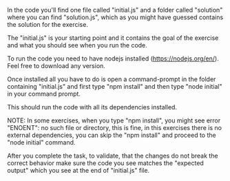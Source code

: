 In the code you'll find one file called "initial.js" and a folder called "solution" where you can find "solution.js", which as you might have guessed contains the solution for the exercise.

The "initial.js" is your starting point and it contains the goal of the exercise and what you should see when you run the code.

To run the code you need to have nodejs installed (https://nodejs.org/en/). Feel free to download any version.

Once installed all you have to do is open a command-prompt in the folder containing "initial.js" and first type "npm install" and then type "node initial" in your command prompt.

This should run the code with all its dependencies installed.

NOTE: In some exercises, when you type "npm install", you might see error "ENOENT": no such file or directory, this is fine, in this exercises there is no external dependencies, you can skip the "npm install" and proceed to the "node initial" command.

After you complete the task, to validate, that the changes do not break the correct behavior make sure the code you see matches the "expected output" which you see at the end of "initial.js" file.
